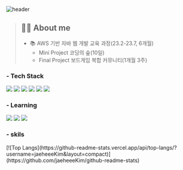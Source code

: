 
<!--
**jaeheeeKim/jaeheeeKim** is a ✨ _special_ ✨ repository because its `README.md` (this file) appears on your GitHub profile.

Here are some ideas to get you started:

- 🔭 I’m currently working on ...
- 🌱 I’m currently learning ...
- 👯 I’m looking to collaborate on ...
- 🤔 I’m looking for help with ...
- 💬 Ask me about ...
- 📫 How to reach me: ...
- 😄 Pronouns: ...
- ⚡ Fun fact: ...
-->
![header](https://capsule-render.vercel.app/api?type=waving&height=150&text=jaehee👏)
> ## 👩‍💻 About me
> - 📚  AWS 기반 자바 웹 개발 교육 과정(23.2-23.7, 6개월)
>   - Mini Project 코딩의 숲(10일)
>   - Final Project 보드게임 복합 커뮤니티(1개월 3주)

<h3> - Tech Stack </h3>
<p>
  <img src="https://img.shields.io/badge/spring-6DB33F?style=flat-square&logo=spring&logoColor=white">
  <img src="https://img.shields.io/badge/Java-007396.svg?style=flat-square&logo=Java&logoColor=white">
  <img src="https://img.shields.io/badge/JSP-007396?style=flat-square&logo=Java&logoColor=white">
  <img src="https://img.shields.io/badge/html5-E34F26?style=flat-square&logo=HTML5&logoColor=white">
  <img src="https://img.shields.io/badge/javascript-F7DF1E?style=flat-square&logo=javascript&logoColor=white">
  <img src="https://img.shields.io/badge/Oracle-F80000?style=flat-square&logo=oracle&logoColor=white">
</p>
<h3> - Learning </h3>
<p>
 <img src="https://img.shields.io/badge/AWS-232F3E?style=flat-square&logo=AmazonAWS&logoColor=white">
 <img src="https://img.shields.io/badge/Docker-2496ED?style=flat-square&logo=Docker&logoColor=white"> 
 <img src="https://img.shields.io/badge/Mysql-E6B91E?style=flat-square&logo=MySql&logoColor=white">

<h3> - skils </h3>
 [![Top Langs](https://github-readme-stats.vercel.app/api/top-langs/?username=jaeheeeKim&layout=compact)](https://github.com/jaeheeeKim/github-readme-stats)
</p>

